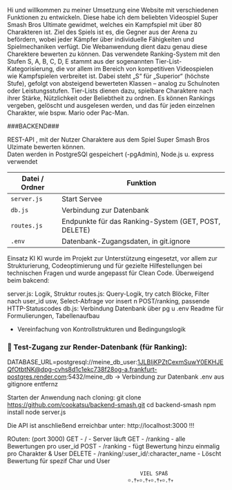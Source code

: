 Hi und willkommen zu meiner Umsetzung eine Website mit verschiedenen Funktionen zu entwickeln.
Diese habe ich dem beliebten Videospiel Super Smash Bros Ultimate gewidmet, welches ein Kampfspiel mit über 80 Charakteren ist. Ziel des Spiels ist es, die Gegner aus der Arena zu befördern, wobei jeder Kämpfer über individuelle Fähigkeiten und Spielmechaniken verfügt.
Die Webanwendung dient dazu genau diese Charektere bewerten zu können. Das verwendete Ranking-System mit den Stufen S, A, B, C, D, E stammt aus der sogenannten Tier-List-Kategorisierung, die vor allem im Bereich von kompetitiven Videospielen wie Kampfspielen verbreitet ist.
Dabei steht „S“ für „Superior“ (höchste Stufe), gefolgt von absteigend bewerteten Klassen – analog zu Schulnoten oder Leistungsstufen. Tier-Lists dienen dazu, spielbare Charaktere nach ihrer Stärke, Nützlichkeit oder Beliebtheit zu ordnen.
Es können Rankings vergeben, gelöscht und ausgelesen werden, und das für jeden einzelnen Charakter, wie bspw. Mario oder Pac-Man.


###BACKEND###

REST-API , mit der Nutzer Charaktere aus dem Spiel Super Smash Bros Ulzimate bewerten können.  
Daten werden in PostgreSQl gespeichert (-pgAdmin), Node.js u. express verwendet


| Datei / Ordner   | Funktion                                                   |
|------------------|------------------------------------------------------------|
| `server.js`      | Start Servee                                               |
| `db.js`          | Verbindung zur Datenbank                                   |
| `routes.js`      | Endpunkte für das Ranking-System (GET, POST, DELETE)       |
| `.env`           | Datenbank-Zugangsdaten, in git.ignore                      |


Einsatz KI
KI wurde im Projekt zur Unterstützung eingesetzt, vor allem zur Strukturierung, Codeoptimierung und für gezielte Hilfestellungen bei technischen Fragen und wurde angepasst für Clean Code. Überweigend beim bakcend:

server.js: Logik, Struktur
routes.js: Query-Logik, try catch Blöcke, Filter nach user_id usw, Select-Abfrage vor insert n POST/ranking, passende HTTP-Statuscodes
db.js: Verbindung Datenbank über pg u .env
Readme für Formulierungen, Tabellenaufbau
- Vereinfachung von Kontrollstrukturen und Bedingungslogik



### 🧪 Test-Zugang zur Render-Datenbank (für Ranking):
DATABASE_URL=postgresql://meine_db_user:1JLBIjKPZtCexmSuwY0EKHJEQfOtbtNK@dpg-cvhs8d1c1ekc738f28og-a.frankfurt-postgres.render.com:5432/meine_db
 -> Verbindung zur Datenbank
 .env aus gitignore entfernz



Starten der Anwendung nach cloning:
git clone https://github.com/cookatsu/backend-smash.git
cd backend-smash
npm install
node server.js


Die API ist anschließend erreichbar unter: http://localhost:3000 !!!

ROuten: (port 3000)
GET    -    /                                   -   Server läuft
GET    -    /ranking                            -   alle Bewertungen pro user_id
POST   -    /ranking                            -   fügt Bewertung hinzu einmalig pro Charakter & User
DELETE -    /ranking/:user_id/:character_name   -   Löscht Bewertung für spezif Char und User


                                               VIEL SPAß
                                           𖡼.𖤣𖥧𖡼.𖤣𖥧𖡼.𖤣𖥧𖡼.𖤣𖥧
